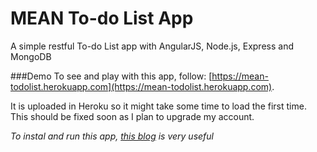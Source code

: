 # MEAN To-do List App
A simple restful To-do List app with AngularJS, Node.js, Express and MongoDB

###Demo
To see and play with this app, follow:
[https://mean-todolist.herokuapp.com](https://mean-todolist.herokuapp.com).

It is uploaded in Heroku so it might take some time to load the first time. This should be fixed soon as I plan to upgrade my account.


*To instal and run this app, [this blog](http://cwbuecheler.com/web/tutorials/2013/node-express-mongo/) is very useful*
